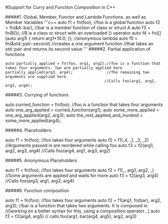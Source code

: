 #Support for Curry and Function Composition in C++

#####1. Global, Member, Functor and Lambda Functions. as well as Member Variables
'''c++
    auto f1 = fn(foo);               //foo is a global function
    auto f2 = fn(&A::bar);           //bar is a member function of class or struct A
    auto f3 = fn(B());               //B is a class or struct with an overloaded () operator
    auto f4 = fn([](auto arg1) { return arg1*10.0; }); //anonymous lambda
    auto f5 = fn(&std::pair::second) //creates a one argument function 
                                     //that takes an std::pair and returns its second value
'''
#####2. Partial application of functions

    auto partially_applied = fn(foo, arg1, arg2);//foo is a function that takes four arguments. Two are partially applied here
    partially_applied(arg3, arg4);               //The remaining two arguments are supplied here.
                                                //Calls foo(arg1, arg2, arg3, arg4);
   
#####3. Currying of functions

   auto curried_function = fn(foo); //foo is a function that takes four arguments
   auto one_arg_applied = curried_function(arg1);
   auto some_more_applied = one_arg_applied(arg2, arg3);
   auto the_rest_applied_and_invoked = some_more_applied(arg4);
   
#####4. Placeholders
   
   auto f1 = fn(foo);                   //foo takes four arguments
   auto f2 = f1(_4, _1, _3, _2)         //Arguments passed in are reordered while calling foo
   auto f3 = f2(arg1, arg2, arg3, arg4) //Calls foo(arg4, arg1, arg3, arg2)
   
#####5. Anonymous Placeholders

   auto f1 = fn(foo);             //foo takes four arguments
   auto f2 = f1(_, arg1, arg2, _) //Some arguments are applied and waits for more
   auto f3 = f2(arg3, arg4)       //Calls foo(arg3, arg1, arg3, arg4)

#####6. Function composition

   auto f1 = fn(foo); //foo takes four arguments
   auto f2 = f1(arg1, fn(bar), arg2, arg3); //bar is a function that takes two arguments. It is composed in.
                                            //[working on a better syntax for this, using a composition operator...]
   auto f3 = f2(arg4, arg5) // calls foo(arg1, bar(arg4, arg5), arg2, arg3)
   
